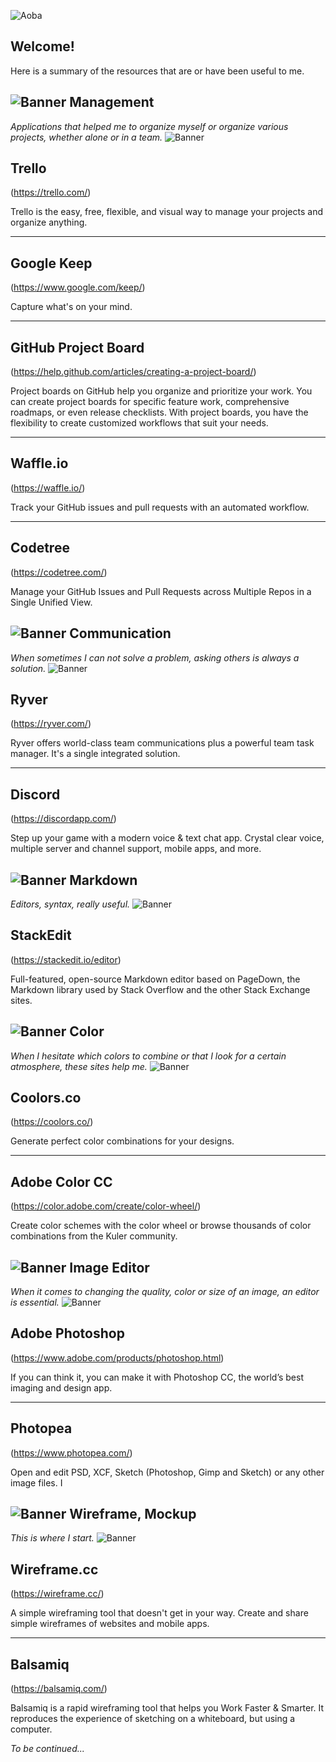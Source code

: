 ![Aoba](https://i.imgur.com/oPoMZHn.png)

Welcome!
-------------
Here is a summary of the resources that are or have been useful to me.


![Banner](https://i.imgur.com/Yr2oIlu.png)
Management
-------------
*Applications that helped me to organize myself or organize various projects, whether alone or in a team.*
![Banner](https://i.imgur.com/Yr2oIlu.png)

Trello
----------
(https://trello.com/)

Trello is the easy, free, flexible, and visual way to manage your projects and organize anything.

----------

Google Keep
-------------
(https://www.google.com/keep/)

Capture what's on your mind.

----------

GitHub Project Board
-------------
(https://help.github.com/articles/creating-a-project-board/)

Project boards on GitHub help you organize and prioritize your work. You can create project boards for specific feature work, comprehensive roadmaps, or even release checklists. With project boards, you have the flexibility to create customized workflows that suit your needs.

----------

Waffle.io
-------------
(https://waffle.io/)

Track your GitHub issues and pull requests with an automated workflow.

----------

Codetree
-------------
(https://codetree.com/)

Manage your GitHub Issues and Pull Requests across Multiple Repos in a Single Unified View.

![Banner](https://i.imgur.com/Yr2oIlu.png)
Communication
-------------
*When sometimes I can not solve a problem, asking others is always a solution.*
![Banner](https://i.imgur.com/Yr2oIlu.png)

Ryver
-------------
(https://ryver.com/)

Ryver offers world-class team communications plus a powerful team task manager. It's a single integrated solution.

----------

Discord
-------------
(https://discordapp.com/)

Step up your game with a modern voice & text chat app. Crystal clear voice, multiple server and channel support, mobile apps, and more.

![Banner](https://i.imgur.com/Yr2oIlu.png)
Markdown
-------------
*Editors, syntax, really useful.*
![Banner](https://i.imgur.com/Yr2oIlu.png)

StackEdit
-------------
(https://stackedit.io/editor)

Full-featured, open-source Markdown editor based on PageDown, the Markdown library used by Stack Overflow and the other Stack Exchange sites.

![Banner](https://i.imgur.com/Yr2oIlu.png)
Color
-------------
*When I hesitate which colors to combine or that I look for a certain atmosphere, these sites help me.*
![Banner](https://i.imgur.com/Yr2oIlu.png)

Coolors.co
-------------
(https://coolors.co/)

Generate perfect color combinations for your designs.

----------

Adobe Color CC
-------------
(https://color.adobe.com/create/color-wheel/)

Create color schemes with the color wheel or browse thousands of color combinations from the Kuler community.

![Banner](https://i.imgur.com/Yr2oIlu.png)
Image Editor
-------------
*When it comes to changing the quality, color or size of an image, an editor is essential.*
![Banner](https://i.imgur.com/Yr2oIlu.png)

Adobe Photoshop
-------------
(https://www.adobe.com/products/photoshop.html)

If you can think it, you can make it with Photoshop CC, the world’s best imaging and design app.

----------

Photopea
-------------
(https://www.photopea.com/)

Open and edit PSD, XCF, Sketch (Photoshop, Gimp and Sketch) or any other image files. I

![Banner](https://i.imgur.com/Yr2oIlu.png)
Wireframe, Mockup
-------------
*This is where I start.*
![Banner](https://i.imgur.com/Yr2oIlu.png)

Wireframe.cc
-------------
(https://wireframe.cc/)

A simple wireframing tool that doesn't get in your way. Create and share simple wireframes of websites and mobile apps.

----------
Balsamiq
-------------
(https://balsamiq.com/)

Balsamiq is a rapid wireframing tool that helps you Work Faster & Smarter. It reproduces the experience of sketching on a whiteboard, but using a computer.

*To be continued...* 
